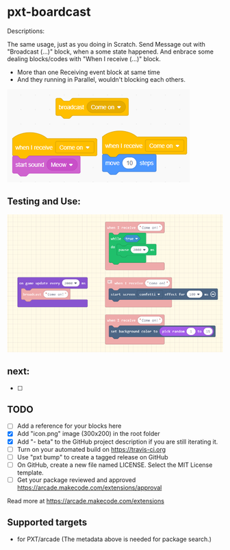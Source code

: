 # pxt-boardcast

Descriptions:

The same usage, just as you doing in Scratch. Send Message out with "Broadcast (...)" block, when a some state happened. And enbrace some dealing blocks/codes with "When I receive (...)" block.
* More than one Receiving event block at same time
* And they running in Parallel, wouldn't blocking each others.

![](/icon.png)

## Testing and Use:
![](TestBlocks.png)

## next:
- [ ] 

## TODO

- [ ] Add a reference for your blocks here
- [x] Add "icon.png" image (300x200) in the root folder
- [x] Add "- beta" to the GitHub project description if you are still iterating it.
- [ ] Turn on your automated build on https://travis-ci.org
- [ ] Use "pxt bump" to create a tagged release on GitHub
- [ ] On GitHub, create a new file named LICENSE. Select the MIT License template.
- [ ] Get your package reviewed and approved https://arcade.makecode.com/extensions/approval

Read more at https://arcade.makecode.com/extensions

## Supported targets

* for PXT/arcade
(The metadata above is needed for package search.)

